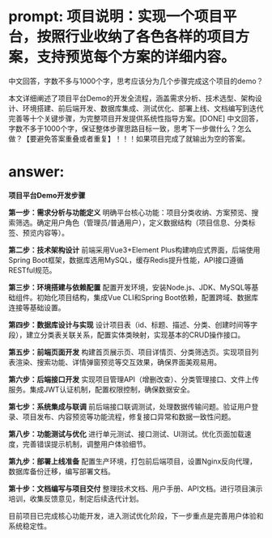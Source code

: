 # prompt: 项目说明：实现一个项目平台，按照行业收纳了各色各样的项目方案，支持预览每个方案的详细内容。
中文回答，字数不多与1000个字，思考应该分为几个步骤完成这个项目的demo？

本文详细阐述了项目平台Demo的开发全流程，涵盖需求分析、技术选型、架构设计、环境搭建、前后端开发、数据库集成、测试优化、部署上线、文档编写到迭代完善等十个关键步骤，为完整项目开发提供系统性指导方案。[DONE]
中文回答，字数不多于1000个字，保证整体步骤思路目标一致，思考下一步做什么？怎么做？【要避免答案重叠或者重复】！！！如果项目完成了就输出为空的答案。

# answer: 
 **项目平台Demo开发步骤**

**第一步：需求分析与功能定义**
明确平台核心功能：项目分类收纳、方案预览、搜索筛选。确定用户角色（管理员/普通用户），定义数据结构（项目信息、分类标签、预览内容等）。

**第二步：技术架构设计**
前端采用Vue3+Element Plus构建响应式界面，后端使用Spring Boot框架，数据库选用MySQL，缓存Redis提升性能，API接口遵循RESTful规范。

**第三步：环境搭建与依赖配置**
配置开发环境，安装Node.js、JDK、MySQL等基础组件。初始化项目结构，集成Vue CLI和Spring Boot依赖，配置跨域、数据库连接等基础设置。

**第四步：数据库设计与实现**
设计项目表（id、标题、描述、分类、创建时间等字段），建立分类表关联关系，配置实体类映射，实现基本的CRUD操作接口。

**第五步：前端页面开发**
构建首页展示页、项目详情页、分类筛选页。实现项目列表渲染、搜索功能、详情弹窗预览等交互效果，确保界面美观易用。

**第六步：后端接口开发**
实现项目管理API（增删改查）、分类管理接口、文件上传服务。集成JWT认证机制，配置权限控制，确保数据安全。

**第七步：系统集成与联调**
前后端接口联调测试，处理数据传输问题。验证用户登录、项目发布、内容预览等功能流程，修复接口异常和数据一致性问题。

**第八步：功能测试与优化**
进行单元测试、接口测试、UI测试。优化页面加载速度，完善错误提示机制，调整用户体验细节。

**第九步：部署上线准备**
配置生产环境，打包前后端项目，设置Nginx反向代理，数据库备份迁移，编写部署文档。

**第十步：文档编写与项目交付**
整理技术文档、用户手册、API文档。进行项目演示培训，收集反馈意见，制定后续迭代计划。

目前项目已完成核心功能开发，进入测试优化阶段，下一步重点是完善用户体验和系统稳定性。
